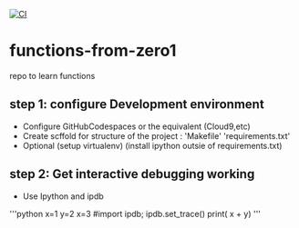 

[![CI](https://github.com/saissd/functions-from-zero1/actions/workflows/main.yml/badge.svg)](https://github.com/saissd/functions-from-zero1/actions/workflows/main.yml)

# functions-from-zero1
repo to learn  functions

## step 1: configure Development environment

* Configure GitHubCodespaces or the equivalent (Cloud9,etc)
* Create scffold for structure of the project : 'Makefile' 'requirements.txt'
* Optional (setup virtualenv) (install ipython outsie of requirements.txt)

## step 2: Get interactive debugging working

* Use Ipython and ipdb

'''python
x=1
y=2
x=3
#import ipdb; ipdb.set_trace()
print( x  + y)
'''



